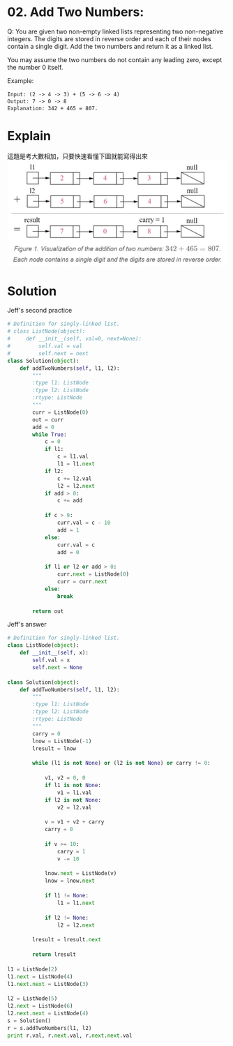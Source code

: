 # 02. Add Two Numbers:
Q: You are given two non-empty linked lists representing two non-negative integers. The digits are stored in reverse order and each of their nodes contain a single digit. Add the two numbers and return it as a linked list.

You may assume the two numbers do not contain any leading zero, except the number 0 itself.

Example:
```
Input: (2 -> 4 -> 3) + (5 -> 6 -> 4)
Output: 7 -> 0 -> 8
Explanation: 342 + 465 = 807.
```

# Explain
這題是考大數相加，只要快速看懂下圖就能寫得出來
![2 add two nums](imgs/2_add_two_nums.jpg)

# Solution
Jeff's second practice
```python
# Definition for singly-linked list.
# class ListNode(object):
#     def __init__(self, val=0, next=None):
#         self.val = val
#         self.next = next
class Solution(object):
    def addTwoNumbers(self, l1, l2):
        """
        :type l1: ListNode
        :type l2: ListNode
        :rtype: ListNode
        """
        curr = ListNode(0)
        out = curr
        add = 0
        while True:
            c = 0
            if l1:
                c = l1.val
                l1 = l1.next
            if l2:
                c += l2.val
                l2 = l2.next
            if add > 0:
                c += add

            if c > 9:
                curr.val = c - 10
                add = 1
            else:
                curr.val = c
                add = 0
                
            if l1 or l2 or add > 0:
                curr.next = ListNode(0)
                curr = curr.next
            else:
                break
        
        return out
```

Jeff's answer
```python
# Definition for singly-linked list.
class ListNode(object):
    def __init__(self, x):
        self.val = x
        self.next = None

class Solution(object):
    def addTwoNumbers(self, l1, l2):
        """
        :type l1: ListNode
        :type l2: ListNode
        :rtype: ListNode
        """
        carry = 0
        lnow = ListNode(-1)
        lresult = lnow

        while (l1 is not None) or (l2 is not None) or carry != 0:
            
            v1, v2 = 0, 0
            if l1 is not None:
                v1 = l1.val
            if l2 is not None:
                v2 = l2.val

            v = v1 + v2 + carry
            carry = 0

            if v >= 10:
                carry = 1
                v -= 10

            lnow.next = ListNode(v)
            lnow = lnow.next

            if l1 != None:
                l1 = l1.next
            
            if l2 != None:
                l2 = l2.next

        lresult = lresult.next

        return lresult

l1 = ListNode(2)
l1.next = ListNode(4)
l1.next.next = ListNode(3)

l2 = ListNode(5)
l2.next = ListNode(6)
l2.next.next = ListNode(4)
s = Solution()
r = s.addTwoNumbers(l1, l2)
print r.val, r.next.val, r.next.next.val
```